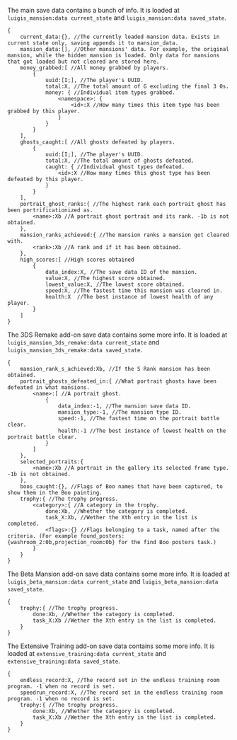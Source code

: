 The main save data contains a bunch of info. It is loaded at `luigis_mansion:data current_state` and `luigis_mansion:data saved_state`.

```
{
    current_data:{}, //The currently loaded mansion data. Exists in current state only, saving appends it to mansion_data.
    mansion_data:[], //Other mansions' data. For example, the original mansion, while the hidden mansion is loaded. Only data for mansions that got loaded but not cleared are stored here.
    money_grabbed:[ //All money grabbed by players.
        {
            uuid:[I;], //The player's UUID.
            total:X, //The total amount of G excluding the final 3 0s.
            money: { //Individual item types grabbed.
                <namespace>: {
                    <id>:X //How many times this item type has been grabbed by this player.
                }
            }
        }
    ],
    ghosts_caught:[ //All ghosts defeated by players.
        {
            uuid:[I;], //The player's UUID.
            total:X, //The total amount of ghosts defeated.
            caught: { //Individual ghost types defeated.
                <id>:X //How many times this ghost type has been defeated by this player.
            }
        }
    ],
    portrait_ghost_ranks:{ //The highest rank each portrait ghost has been portrificationized as.
        <name>:Xb //A portrait ghost portrait and its rank. -1b is not obtained.
    },
    mansion_ranks_achieved:{ //The mansion ranks a mansion got cleared with.
        <rank>:Xb //A rank and if it has been obtained.
    },
    high_scores:[ //High scores obtained
        {
            data_index:X, //The save data ID of the mansion.
            value:X, //The highest score obtained.
            lowest_value:X, //The lowest score obtained.
            speed:X, //The fastest time this mansion was cleared in.
            health:X  //The best instance of lowest health of any player.
        }
    ]
}
```

The 3DS Remake add-on save data contains some more info. It is loaded at `luigis_mansion_3ds_remake:data current_state` and `luigis_mansion_3ds_remake:data saved_state`.
```
{
    mansion_rank_s_achieved:Xb, //If the S Rank mansion has been obtained.
    portrait_ghosts_defeated_in:{ //What portrait ghosts have been defeated in what mansions.
        <name>:[ //A portrait ghost.
            {
                data_index:-1, //The mansion save data ID.
                mansion_type:-1, //The mansion type ID.
                speed:-1, //The fastest time on the portrait battle clear.
                health:-1 //The best instance of lowest health on the portrait battle clear.
            }
        ]
    },
    selected_portraits:{
        <name>:Xb //A portrait in the gallery its selected frame type. -1b is not obtained.
    },
    boos_caught:{}, //Flags of Boo names that have been captured, to show them in the Boo painting.
    trophy:{ //The trophy progress.
        <category>:{ //A category in the trophy.
            done:Xb, //Whether the category is completed.
            task_X:Xb, //Wether the Xth entry in the list is completed.
            <flags>:{} //Flags belonging to a task, named after the criteria. (For example found_posters:{washroom_2:0b,projection_room:0b} for the find Boo posters task.)
        }
    }
}
```

The Beta Mansion add-on save data contains some more info. It is loaded at `luigis_beta_mansion:data current_state` and `luigis_beta_mansion:data saved_state`.
```
{
    trophy:{ //The trophy progress.
        done:Xb, //Whether the category is completed.
        task_X:Xb //Wether the Xth entry in the list is completed.
    }
}
```

The Extensive Training add-on save data contains some more info. It is loaded at `extensive_training:data current_state` and `extensive_training:data saved_state`.
```
{
    endless_record:X, //The record set in the endless training room program. -1 when no record is set.
    speedrun_record:X, //The record set in the endless training room program. -1 when no record is set.
    trophy:{ //The trophy progress.
        done:Xb, //Whether the category is completed.
        task_X:Xb //Wether the Xth entry in the list is completed.
    }
}
```